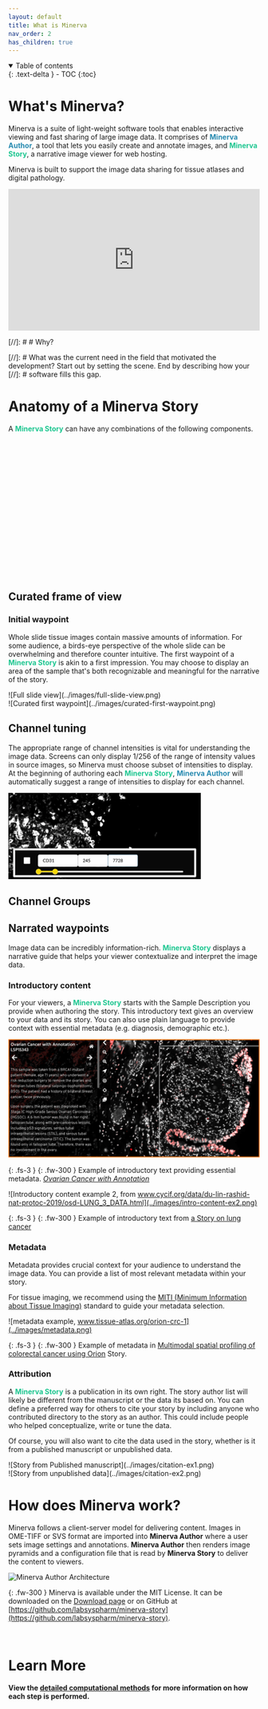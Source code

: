 ```yaml
---
layout: default
title: What is Minerva
nav_order: 2
has_children: true
---
```

<details open markdown="block">
  <summary>
    Table of contents
  </summary>
  {: .text-delta }
  - TOC
{:toc}
</details>

# What's Minerva?
Minerva is a suite of light-weight software tools that enables interactive viewing and fast sharing of large image data. It comprises of <span style="color: #278AB0;">**Minerva Author**</span>, a tool that lets you easily create and annotate images, and <span style="color: #1DC690;">**Minerva Story**</span>, a narrative image viewer for web hosting.

Minerva is built to support the image data sharing for tissue atlases and digital pathology. 

<div style="padding:56.25% 0 0 0;position:relative;"><iframe src="https://player.vimeo.com/video/685606030?badge=0&amp;autopause=0&amp;quality_selector=1&amp;progress_bar=1&amp;player_id=0&amp;app_id=58479" frameborder="0" allow="autoplay; fullscreen; picture-in-picture" style="position:absolute;top:0;left:0;width:100%;height:100%;" title="Data Visualization and Sharing with MINERVA"></iframe></div><script src="https://player.vimeo.com/api/player.js"></script>


[//]: # # Why?

[//]: # What was the current need in the field that motivated the development? Start out by setting the scene. End by describing how your [//]: # software fills this gap.

# Anatomy of a Minerva Story

A <span style="color: #1DC690;">**Minerva Story**</span> can have any combinations of the following components. 

<svg xmlns="http://www.w3.org/2000/svg" xmlns:sodipodi="http://sodipodi.sourceforge.net/DTD/sodipodi-0.dtd" xmlns:inkscape="http://www.inkscape.org/namespaces/inkscape" viewBox="0 0 466 250" inkscape:version="0.92.4 (5da689c313, 2019-01-14)" sodipodi:docname="screenshot-2-imgmap.svg" style="background-image: url(../images/minerva-screenshot-2.png)">

<defs>
<style>
svg {
          background-size: 100% 100%;
          background-repeat: no-repeat;
          max-width: 1500px;
          width: 100%
        }
        path {
            fill: transparent;
        }
</style>
</defs>

<a xlink:href="#narrated-waypoints">
<title>Narrated Waypoints</title>
<path d="M 0.22864845,71.602882 V 249.96054 H 98.889724 V 71.602882 Z" inkscape:connector-curvature="0" transform="translate(0 -47)"/>
</a>

<a xlink:href="#curated-frame-of-view">
<title>Curated Frame of View</title>
<path d="M 108.35847,73.919121 V 294.77264 H 317.13458 V 73.919121 Z" inkscape:connector-curvature="0" transform="translate(0 -47)"/>
</a>

<a xlink:href="#channel-tuning">
<title>Channel Tuning</title>
<path d="m 317.13458,71.802452 v 45.993938 h 42.46917 V 71.802452 Z" inkscape:connector-curvature="0" transform="translate(0 -47)"/>
</a>

<a xlink:href="#channel-groups">
<title>Channel Groups</title>
<path d="M 361.27806,71.652832 V 254.73324 h 53.81215 V 71.652832 h -53.81215" inkscape:connector-curvature="0" transform="translate(0 -47)"/>
</a>

</svg>

## Curated frame of view

### Initial waypoint

Whole slide tissue images contain massive amounts of information. For some audience, a birds-eye perspective of the whole slide can be overwhelming and therefore counter intuitive. The first waypoint of a <span style="color: #1DC690;">**Minerva Story**</span> is akin to a first impression. You may choose to display an area of the sample that's both recognizable and meaningful for the narrative of the story.

<div class="basic-grid two-column">

<div markdown="1">
![Full slide view](../images/full-slide-view.png)
</div>
<div markdown="1">
![Curated first waypoint](../images/curated-first-waypoint.png)
</div>

</div><!-- end grid -->

## Channel tuning

The appropriate range of channel intensities is vital for understanding the image data. Screens can only display 1/256 of the range of intensity values in source images, so Minerva must choose subset of intensities to display. At the beginning of authoring each <span style="color: #1DC690;">**Minerva Story**</span>, <span style="color: #278AB0;">**Minerva Author**</span> will automatically suggest a range of intensities to display for each channel.

![Auto-Minerva Channel tunning](../images/auto-channel-tuning-ex.png)

## Channel Groups

## Narrated waypoints

Image data can be incredibly information-rich. <span style="color: #1DC690;">**Minerva Story**</span> displays a narrative guide that helps your viewer contextualize and interpret the image data. 

### Introductory content

For your viewers, a <span style="color: #1DC690;">**Minerva Story**</span> starts with the Sample Description you provide when authoring the story. This introductory text gives an overview to your data and its story. You can also use plain language to provide context with essential metadata (e.g. diagnosis, demographic etc.).

<img src="../images/intro-content-ex1.png" width="600"> 

{: .fs-3 }
{: .fw-300 }
Example of introductory text providing essential metadata. [*Ovarian Cancer with Annotation*](www.cycif.org/data/gray-stic-1)

![Introductory content example 2, from www.cycif.org/data/du-lin-rashid-nat-protoc-2019/osd-LUNG_3_DATA.html](../images/intro-content-ex2.png)

{: .fs-3 }
{: .fw-300 }
Example of introductory text from [a Story on lung cancer](www.cycif.org/data/du-lin-rashid-nat-protoc-2019/osd-LUNG_3_DATA.html)

### Metadata

Metadata provides crucial context for your audience to understand the image data. You can provide a list of most relevant metadata within your story. 

For tissue imaging, we recommend using the [MITI (Minimum Information about Tissue Imaging)](https://www.miti-consortium.org/) standard to guide your metadata selection.

![metadata example, www.tissue-atlas.org/orion-crc-1](../images/metadata.png)

{: .fs-3 }
{: .fw-300 }
Example of metadata in [Multimodal spatial profiling of colorectal cancer using Orion](www.tissue-atlas.org/orion-crc-1) Story.

### Attribution

A <span style="color: #1DC690;">**Minerva Story**</span> is a publication in its own right. The story author list will likely be different from the manuscript or the data its based on. You can define a preferred way for others to cite your story by including anyone who contributed directory to the story as an author. This could include people who helped conceptualize, write or tune the data.

Of course, you will also want to cite the data used in the story, whether is it from a published manuscript or unpublished data.

<div class="basic-grid two-column">

<div markdown="1">
![Story from Published manuscript](../images/citation-ex1.png)
</div>
<div markdown="1">
![Story from unpublished data](../images/citation-ex2.png)
</div>

</div><!-- end grid -->

# How does Minerva work?

Minerva follows a client-server model for delivering content. Images in OME-TIFF or SVS format are imported into **Minerva Author** where a user sets image settings and annotations. **Minerva Author** then renders image pyramids and a configuration file that is read by **Minerva Story** to deliver the content to viewers.

![Minerva Author Architecture](https://user-images.githubusercontent.com/9781588/115775721-3af25200-a381-11eb-8473-bdf2371d0f16.png)

{: .fw-300 }
Minerva is available under the MIT License. It can be downloaded on the [Download page](../usage/download.md) or on GitHub at [https://github.com/labsyspharm/minerva-story](https://github.com/labsyspharm/minerva-story).

<br>

# Learn More
**View the [detailed computational methods](./detailed-methods.html) for more information on how each step is performed.**

